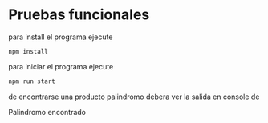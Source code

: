 # Pruebas funcionales

para install el programa ejecute

```javascript
npm install 
```

para iniciar el programa ejecute

```javascript
npm run start 
```

de encontrarse una producto palindromo debera ver la salida en console de 

Palindromo encontrado